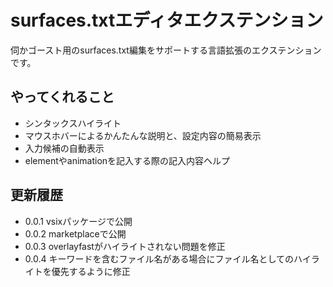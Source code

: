 # surfaces.txtエディタエクステンション
伺かゴースト用のsurfaces.txt編集をサポートする言語拡張のエクステンションです。

## やってくれること
* シンタックスハイライト
* マウスホバーによるかんたんな説明と、設定内容の簡易表示
* 入力候補の自動表示
* elementやanimationを記入する際の記入内容ヘルプ

## 更新履歴
* 0.0.1 vsixパッケージで公開
* 0.0.2 marketplaceで公開
* 0.0.3 overlayfastがハイライトされない問題を修正
* 0.0.4 キーワードを含むファイル名がある場合にファイル名としてのハイライトを優先するように修正